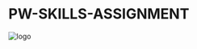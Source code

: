 # PW-SKILLS-ASSIGNMENT
![logo](https://th.bing.com/th/id/OIP.kDNHkvsOHwMMwnwTqfSodQAAAA?pid=ImgDet&rs=1)
